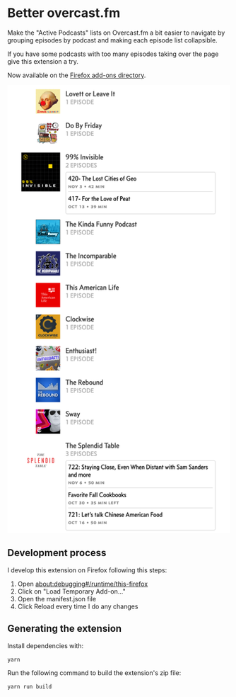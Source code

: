 # Better overcast.fm

Make the "Active Podcasts" lists on Overcast.fm a bit easier to navigate by grouping episodes by podcast and making each episode list collapsible.

If you have some podcasts with too many episodes taking over the page give this extension a try.

Now available on the [Firefox add-ons directory](https://addons.mozilla.org/en-US/firefox/addon/better-overcast/).

![](./active-episodes.png "Active Episodes")

## Development process

I develop this extension on Firefox following this steps:

1. Open [about:debugging#/runtime/this-firefox](about:debugging#/runtime/this-firefox)
2. Click on "Load Temporary Add-on..."
3. Open the manifest.json file
4. Click Reload every time I do any changes

## Generating the extension

Install dependencies with:

```
yarn
```

Run the following command to build the extension's zip file:

```
yarn run build
```
